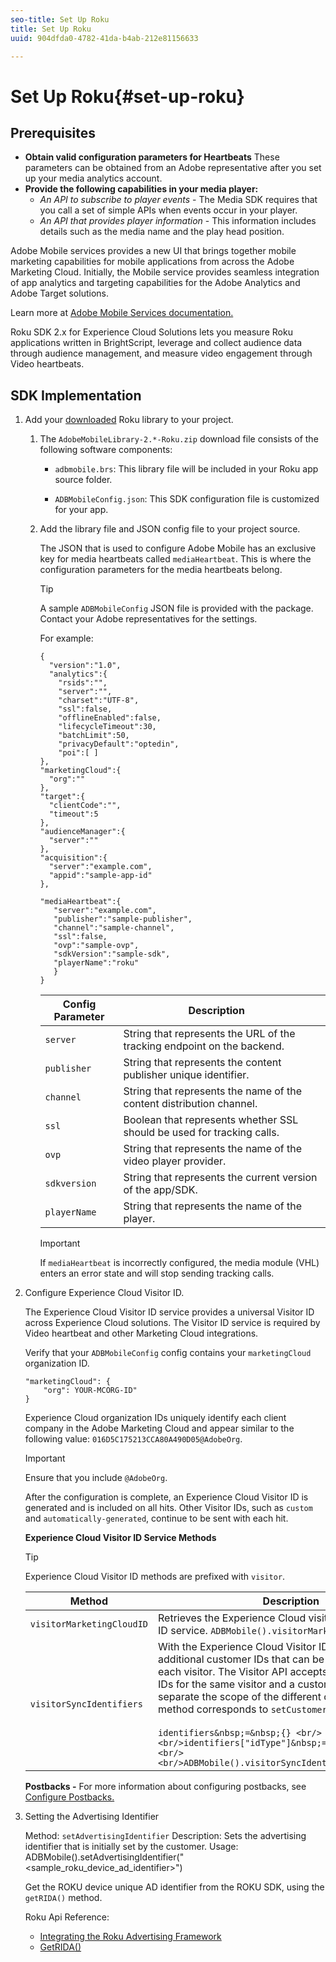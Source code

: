 ```yaml
---
seo-title: Set Up Roku
title: Set Up Roku
uuid: 904dfda0-4782-41da-b4ab-212e81156633

---
```


# Set Up Roku{#set-up-roku}

## Prerequisites

* **Obtain valid configuration parameters for Heartbeats** 
   These parameters can be obtained from an Adobe representative after you set up your media analytics account. 
* **Provide the following capabilities in your media player:**
    * _An API to subscribe to player events_ - The Media SDK requires that you call a set of simple APIs when events occur in your player. 
    * _An API that provides player information_ - This information includes details such as the media name and the play head position.

Adobe Mobile services provides a new UI that brings together mobile marketing capabilities for mobile applications from across the Adobe Marketing Cloud. Initially, the Mobile service provides seamless integration of app analytics and targeting capabilities for the Adobe Analytics and Adobe Target solutions.

Learn more at [Adobe Mobile Services documentation.](https://marketing.adobe.com/resources/help/en_US/mobile/)

Roku SDK 2.x for Experience Cloud Solutions lets you measure Roku applications written in BrightScript, leverage and collect audience data through audience management, and measure video engagement through Video heartbeats. 

## SDK Implementation

1. Add your [downloaded](../../sdk-implement/download-sdks.md#section_551A10AD7880426BB29AE52482BB4211) Roku library to your project.

   1. The `AdobeMobileLibrary-2.*-Roku.zip` download file consists of the following software components:

      * `adbmobile.brs`: This library file will be included in your Roku app source folder. 
       
      * `ADBMobileConfig.json`: This SDK configuration file is customized for your app.

   1. Add the library file and JSON config file to your project source.

      The JSON that is used to configure Adobe Mobile has an exclusive key for media heartbeats called `mediaHeartbeat`. This is where the configuration parameters for the media heartbeats belong.

      >[!TIP]
      >
      >A sample `ADBMobileConfig` JSON file is provided with the package. Contact your Adobe representatives for the settings.

      For example:     
   
      ```    
      {
        "version":"1.0", 
        "analytics":{
          "rsids":"",
          "server":"",
          "charset":"UTF-8", 
          "ssl":false, 
          "offlineEnabled":false, 
          "lifecycleTimeout":30, 
          "batchLimit":50, 
          "privacyDefault":"optedin", 
          "poi":[ ]
      },
      "marketingCloud":{
        "org":""
      },
      "target":{ 
        "clientCode":"", 
        "timeout":5
      },
      "audienceManager":{ 
        "server":""
      },
      "acquisition":{ 
        "server":"example.com",
        "appid":"sample-app-id"
      },
      
      "mediaHeartbeat":{ 
         "server":"example.com", 
         "publisher":"sample-publisher", 
         "channel":"sample-channel", 
         "ssl":false,
         "ovp":"sample-ovp", 
         "sdkVersion":"sample-sdk", 
         "playerName":"roku"
         }    
      }
      ```

      | Config Parameter | Description&nbsp;&nbsp;&nbsp;&nbsp; |
      | --- | --- |
      | `server` | String that represents the URL of the tracking endpoint on the backend.  |
      | `publisher` | String that represents the content publisher unique identifier.  |
      | `channel` | String that represents the name of the content distribution channel.  |
      | `ssl` | Boolean that represents whether SSL should be used for tracking calls.  |
      | `ovp` | String that represents the name of the video player provider.  |
      | `sdkversion` | String that represents the current version of the app/SDK.  |
      | `playerName` | String that represents the name of the player.  | 

      >[!IMPORTANT]
      >
      >If `mediaHeartbeat` is incorrectly configured, the media module (VHL) enters an error state and will stop sending tracking calls.

1. Configure Experience Cloud Visitor ID.

   The Experience Cloud Visitor ID service provides a universal Visitor ID across Experience Cloud solutions. The Visitor ID service is required by Video heartbeat and other Marketing Cloud integrations.

   Verify that your `ADBMobileConfig` config contains your `marketingCloud` organization ID. 

   ```
   "marketingCloud": {
       "org": YOUR-MCORG-ID"
   }
   ```

   Experience Cloud organization IDs uniquely identify each client company in the Adobe Marketing Cloud and appear similar to the following value: `016D5C175213CCA80A490D05@AdobeOrg`.

   >[!IMPORTANT]
   >
   >Ensure that you include `@AdobeOrg`.

   After the configuration is complete, an Experience Cloud Visitor ID is generated and is included on all hits. Other Visitor IDs, such as `custom` and `automatically-generated`, continue to be sent with each hit.

   **Experience Cloud Visitor ID Service Methods**

   >[!TIP]
   >
   >Experience Cloud Visitor ID methods are prefixed with `visitor`.

   | Method | Description |
   | --- | --- |
   | `visitorMarketingCloudID` | Retrieves the Experience Cloud visitor ID from the visitor ID service.  `ADBMobile().visitorMarketingCloudID()` |
   | `visitorSyncIdentifiers` | With the Experience Cloud Visitor ID, you can set additional customer IDs that can be associated with each visitor. The Visitor API accepts multiple customer IDs for the same visitor and a customer type identifier to separate the scope of the different customer IDs. This method corresponds to `setCustomerIDs` For example: <br/><br/>`identifiers&nbsp;=&nbsp;{} <br/><br/>identifiers["idType"]&nbsp;=&nbsp;"idValue" <br/><br/>ADBMobile().visitorSyncIdentifiers(identifiers)` |

   **Postbacks -** For more information about configuring postbacks, see [Configure Postbacks.](https://marketing.adobe.com/resources/help/en_US/mobile/signals_.html)

1. Setting the Advertising Identifier

    Method: `setAdvertisingIdentifier`
    Description: Sets the advertising identifier that is initially set by the customer.
    Usage: ADBMobile().setAdvertisingIdentifier("<sample_roku_device_ad_identifier>")

    Get the ROKU device unique AD identifier from the ROKU SDK, using the `getRIDA()` method.

    Roku Api Reference: 
    * [Integrating the Roku Advertising Framework](https://sdkdocs.roku.com/display/sdkdoc/Integrating+the+Roku+Advertising+Framework)  
    * [GetRIDA()](https://sdkdocs.roku.com/display/sdkdoc/ifDeviceInfo#ifDeviceInfo-GetRIDA())
